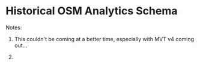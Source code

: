 Historical OSM Analytics Schema
===============================

Notes:
1. This couldn't be coming at a better time, especially with MVT v4 coming out...

2. 
